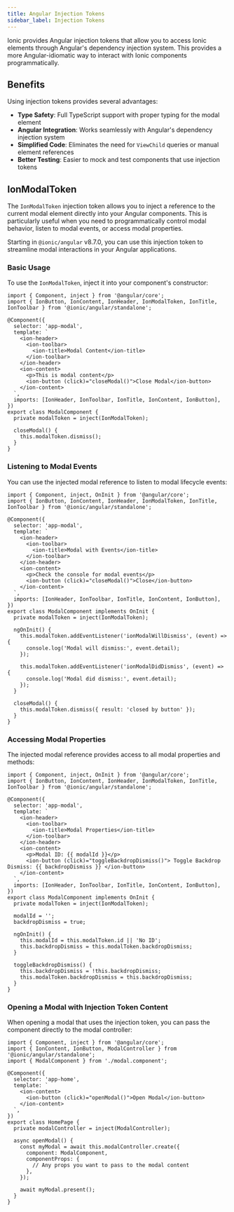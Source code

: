 ```yaml
---
title: Angular Injection Tokens
sidebar_label: Injection Tokens
---
```


<head>
  <title>Angular Injection Tokens | Access Ionic Elements via Dependency Injection</title>
  <meta
    name="description"
    content="Learn how to use Ionic's Angular injection tokens to access Ionic elements through Angular's dependency injection system for more streamlined component interactions."
  />
</head>

Ionic provides Angular injection tokens that allow you to access Ionic elements through Angular's dependency injection system. This provides a more Angular-idiomatic way to interact with Ionic components programmatically.

## Benefits

Using injection tokens provides several advantages:

- **Type Safety**: Full TypeScript support with proper typing for the modal element
- **Angular Integration**: Works seamlessly with Angular's dependency injection system
- **Simplified Code**: Eliminates the need for `ViewChild` queries or manual element references
- **Better Testing**: Easier to mock and test components that use injection tokens

## IonModalToken

The `IonModalToken` injection token allows you to inject a reference to the current modal element directly into your Angular components. This is particularly useful when you need to programmatically control modal behavior, listen to modal events, or access modal properties.

Starting in `@ionic/angular` v8.7.0, you can use this injection token to streamline modal interactions in your Angular applications.

### Basic Usage

To use the `IonModalToken`, inject it into your component's constructor:

```tsx
import { Component, inject } from '@angular/core';
import { IonButton, IonContent, IonHeader, IonModalToken, IonTitle, IonToolbar } from '@ionic/angular/standalone';

@Component({
  selector: 'app-modal',
  template: `
    <ion-header>
      <ion-toolbar>
        <ion-title>Modal Content</ion-title>
      </ion-toolbar>
    </ion-header>
    <ion-content>
      <p>This is modal content</p>
      <ion-button (click)="closeModal()">Close Modal</ion-button>
    </ion-content>
  `,
  imports: [IonHeader, IonToolbar, IonTitle, IonContent, IonButton],
})
export class ModalComponent {
  private modalToken = inject(IonModalToken);

  closeModal() {
    this.modalToken.dismiss();
  }
}
```

### Listening to Modal Events

You can use the injected modal reference to listen to modal lifecycle events:

```tsx
import { Component, inject, OnInit } from '@angular/core';
import { IonButton, IonContent, IonHeader, IonModalToken, IonTitle, IonToolbar } from '@ionic/angular/standalone';

@Component({
  selector: 'app-modal',
  template: `
    <ion-header>
      <ion-toolbar>
        <ion-title>Modal with Events</ion-title>
      </ion-toolbar>
    </ion-header>
    <ion-content>
      <p>Check the console for modal events</p>
      <ion-button (click)="closeModal()">Close</ion-button>
    </ion-content>
  `,
  imports: [IonHeader, IonToolbar, IonTitle, IonContent, IonButton],
})
export class ModalComponent implements OnInit {
  private modalToken = inject(IonModalToken);

  ngOnInit() {
    this.modalToken.addEventListener('ionModalWillDismiss', (event) => {
      console.log('Modal will dismiss:', event.detail);
    });

    this.modalToken.addEventListener('ionModalDidDismiss', (event) => {
      console.log('Modal did dismiss:', event.detail);
    });
  }

  closeModal() {
    this.modalToken.dismiss({ result: 'closed by button' });
  }
}
```

### Accessing Modal Properties

The injected modal reference provides access to all modal properties and methods:

```tsx
import { Component, inject, OnInit } from '@angular/core';
import { IonButton, IonContent, IonHeader, IonModalToken, IonTitle, IonToolbar } from '@ionic/angular/standalone';

@Component({
  selector: 'app-modal',
  template: `
    <ion-header>
      <ion-toolbar>
        <ion-title>Modal Properties</ion-title>
      </ion-toolbar>
    </ion-header>
    <ion-content>
      <p>Modal ID: {{ modalId }}</p>
      <ion-button (click)="toggleBackdropDismiss()"> Toggle Backdrop Dismiss: {{ backdropDismiss }} </ion-button>
    </ion-content>
  `,
  imports: [IonHeader, IonToolbar, IonTitle, IonContent, IonButton],
})
export class ModalComponent implements OnInit {
  private modalToken = inject(IonModalToken);

  modalId = '';
  backdropDismiss = true;

  ngOnInit() {
    this.modalId = this.modalToken.id || 'No ID';
    this.backdropDismiss = this.modalToken.backdropDismiss;
  }

  toggleBackdropDismiss() {
    this.backdropDismiss = !this.backdropDismiss;
    this.modalToken.backdropDismiss = this.backdropDismiss;
  }
}
```

### Opening a Modal with Injection Token Content

When opening a modal that uses the injection token, you can pass the component directly to the modal controller:

```tsx
import { Component, inject } from '@angular/core';
import { IonContent, IonButton, ModalController } from '@ionic/angular/standalone';
import { ModalComponent } from './modal.component';

@Component({
  selector: 'app-home',
  template: `
    <ion-content>
      <ion-button (click)="openModal()">Open Modal</ion-button>
    </ion-content>
  `,
})
export class HomePage {
  private modalController = inject(ModalController);

  async openModal() {
    const myModal = await this.modalController.create({
      component: ModalComponent,
      componentProps: {
        // Any props you want to pass to the modal content
      },
    });

    await myModal.present();
  }
}
```
